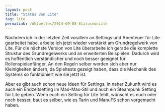 ```yaml
---
layout: post
title: "Status von Lite"
tag: lite
permalink: /Aktuelles/2014-09-08-StatusvonLite
---
```



Nachdem ich in der letzten Zeit vorallem an Settings und Abenteuer für Lite gearbeitet habe, arbeite ich jetzt wieder verstärkt am Grundregelwerk von Lite. Für die nächste Version von Lite überarbeite ich gerade die komplette Struktur des Grundregelwerks und an erweiterten Beispielen. Dadurch wird es hoffentlich verständlicher und noch besser geeignet für Rollenspielanfänger. An den Regeln selber werden sich aber nur Kleinigkeiten ändern, da Spieltests gezeigt haben, dass die Mechanik des Systems so funktioniert wie sie jetzt ist.

Aber es gibt auch schon neue Ideen für Settings. In naher Zukunft wird es auch ein Endzeitsetting im Mad-Max-Stil und auch ein Steampunk Setting für Lite geben. Wenn euch ein Setting für Lite fehlt, wünscht es euch oder noch besser, baut es selber, wie es Tarin und ManuFS schon vorgemacht haben.


